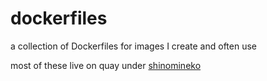 # dockerfiles

a collection of Dockerfiles for images I create and often use

most of these live on quay under [shinomineko](https://quay.io/user/shinomineko)
